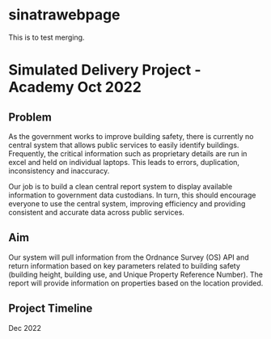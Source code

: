 # sinatrawebpage
This is to test merging.

Simulated Delivery Project - Academy Oct 2022
=================

Problem
-------
As the government works to improve building safety, there is currently no central system that allows public services to easily identify buildings. Frequently, the critical information such as proprietary details are run in excel and held on individual laptops. This leads to errors, duplication, inconsistency and inaccuracy. 

Our job is to build a clean central report system to display available information to government data custodians. In turn, this should encourage everyone to use the central system, improving efficiency and providing consistent and accurate data across public services.

Aim
------
Our system will pull information from the Ordnance Survey (OS) API and return information based on key parameters related to building safety (building height, building use, and Unique Property Reference Number). The report will provide information on properties based on the location provided. 

Project Timeline
-------
Dec 2022